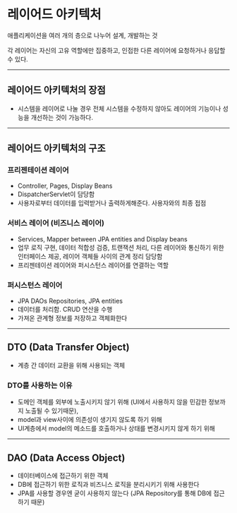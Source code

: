 # 레이어드 아키텍처
애플리케이션을 여러 개의 층으로 나누어 설계, 개발하는 것

각 레이어는 자신의 고유 역할에만 집중하고, 인접한 다른 레이어에 요청하거나 응답할 수 있다.

---

## 레이어드 아키텍처의 장점
- 시스템을 레이어로 나눌 경우 전체 시스템을 수정하지 않아도 레이어의 기능이나 성능을 개선하는 것이 가능하다.

---

## 레이어드 아키텍처의 구조
### 프리젠테이션 레이어 
- Controller, Pages, Display Beans
- DispatcherServlet이 담당함
- 사용자로부터 데이터를 입력받거나 출력하게해준다. 사용자와의 최종 접점

### 서비스 레이어 (비즈니스 레이어)
- Services, Mapper between JPA entities and Display beans
- 업무 로직 구현, 데이터 적합성 검증, 트랜잭션 처리, 다른 레이어와 통신하기 위한 인터페이스 제공, 레이어 객체들 사이의 관계 정리 담당함
- 프리젠테이션 레이어와 퍼시스턴스 레이어를 연결하는 역할

### 퍼시스턴스 레이어
- JPA DAOs Repositories, JPA entities
- 데이터를 처리함. CRUD 연산을 수행
- 가져온 관계형 정보를 저장하고 객체화한다

---

## DTO (Data Transfer Object)
- 계층 간 데이터 교환을 위해 사용되는 객체

### DTO를 사용하는 이유
- 도메인 객체를 외부에 노출시키지 않기 위해 (UI에서 사용하지 않을 민감한 정보까지 노출될 수 있기때문),
- model과 view사이에 의존성이 생기지 않도록 하기 위해
- UI계층에서 model의 메소드를 호출하거나 상태를 변경시키지 않게 하기 위해

---

## DAO (Data Access Object)
- 데이터베이스에 접근하기 위한 객체
- DB에 접근하기 위한 로직과 비즈니스 로직을 분리시키기 위해 사용한다
- JPA를 사용할 경우엔 굳이 사용하지 않는다 (JPA Repository를 통해 DB에 접근하기 때문)
